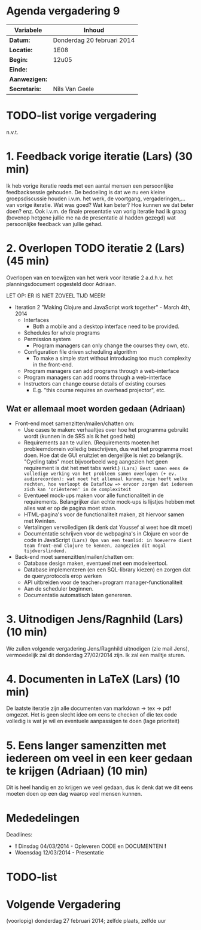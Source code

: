 # Agenda vergadering 9

Variabele				  |Inhoud
---			    		  |---
**Datum:**        |Donderdag 20 februari 2014
**Locatie:**      |1E08
**Begin:**        |12u05
**Einde:**        |
**Aanwezigen:**   |
**Secretaris:**   |Nils Van Geele


# TODO-list vorige vergadering
n.v.t.

# 1. Feedback vorige iteratie (Lars) (30 min)
Ik heb vorige iteratie reeds met een aantal mensen een persoonlijke feedbacksessie gehouden. De bedoeling is dat we nu een kleine groepsdiscussie houden i.v.m. het werk, de voortgang, vergaderingen,... van vorige iteratie. Wat was goed? Wat kan beter? Hoe kunnen we dat beter doen? enz.
Ook i.v.m. de finale presentatie van vorig iteratie had ik graag (bovenop hetgene jullie me na de presentatie al hadden gezegd) wat persoonlijke feedback van jullie gehad.

# 2. Overlopen TODO iteratie 2 (Lars) (45 min)
Overlopen van en toewijzen van het werk voor iteratie 2 a.d.h.v. het planningsdocument opgesteld door Adriaan.

LET OP: ER IS NIET ZOVEEL TIJD MEER!

* Iteration 2 "Making Clojure and JavaScript work together" - March 4th, 2014
  * Interfaces
    * Both a mobile and a desktop interface need to be provided.
  * Schedules for whole programs
  * Permission system
    * Program managers can only change the courses they own, etc.
  * Configuration file driven scheduling algorithm
    * To make a simple start without introducing too much complexity in the
      front-end.
  * Program managers can add programs through a web-interface
  * Program managers can add rooms through a web-interface
  * Instructors can change course details of existing courses
    * E.g. "this course requires an overhead projector", etc.

## Wat er allemaal moet worden gedaan (Adriaan)
* Front-end moet samenzitten/mailen/chatten om:
  * Use cases te maken: verhaaltjes over hoe het programma gebruikt wordt (kunnen in de SRS als ik het goed heb)
  * Requirements aan te vullen. (Requirements moeten het probleemdomein volledig beschrijven, dus wat het programma moet doen. Hoe dat de GUI eruitziet en dergelijke is niet zo belangrijk. "Cycling tabs" moet bijvoorbeeld weg aangezien het geen requirement is dat het met tabs werkt.) `(Lars) Best samen eens de volledige werking van het probleem samen overlopen (+ ev. audiorecorden): wat moet het allemaal kunnen, wie heeft welke rechten, hoe verloopt de Dataflow => ervoor zorgen dat iedereen zich kan 'oriënteren' in de complexiteit`
  * Eventueel mock-ups maken voor alle functionaliteit in de requirements. Belangrijker dan echte mock-ups is lijstjes hebben met alles wat er op de pagina moet staan.
  * HTML-pagina's voor de functionaliteit maken, zit hiervoor samen met Kwinten.
  * Vertalingen vervolledigen (ik denk dat Youssef al weet hoe dit moet)
  * Documentatie schrijven voor de webpagina's in Clojure en voor de code in JavaScript `(Lars) Opm van een teamlid: in hoeverre dient team front-end Clojure te kennen, aangezien dit nogal tijdverslindend.`
* Back-end moet samenzitten/mailen/chatten om:
  * Database design maken, eventueel met een modeleertool.
  * Database implementeren (en een SQL-library kiezen) en zorgen dat de queryprotocols erop werken
  * API uitbreiden voor de teacher+program manager-functionaliteit
  * Aan de scheduler beginnen.
  * Documentatie automatisch laten genereren.

# 3. Uitnodigen Jens/Ragnhild (Lars) (10 min)
We zullen volgende vergadering Jens/Ragnhild uitnodigen (zie mail Jens), vermoedelijk zal dit donderdag 27/02/2014 zijn. Ik zal een mailtje sturen.

# 4. Documenten in LaTeX (Lars) (10 min)
De laatste iteratie zijn alle documenten van markdown -> tex -> pdf omgezet. Het is geen slecht idee om eens te checken of die tex code volledig is wat je wil en eventuele aanpassigen te doen (lage prioriteit)

# 5. Eens langer samenzitten met iedereen om veel in een keer gedaan te krijgen (Adriaan) (10 min)
Dit is heel handig en zo krijgen we veel gedaan, dus ik denk dat we dit eens moeten doen op een dag waarop veel mensen kunnen.

# Mededelingen

Deadlines:
 * **!** Dinsdag 04/03/2014 - Opleveren CODE en DOCUMENTEN **!**
 * Woensdag 12/03/2014 - Presentatie

# TODO-list

# Volgende Vergadering
(voorlopig) donderdag 27 februari 2014; zelfde plaats, zelfde uur
